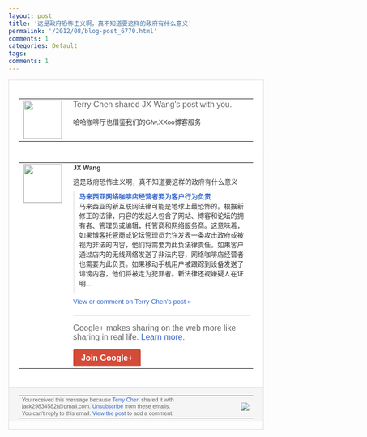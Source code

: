 ```yaml
---
layout: post
title: '这是政府恐怖主义啊，真不知道要这样的政府有什么意义'
permalink: '/2012/08/blog-post_6770.html'
comments: 1
categories: Default
tags: 
comments: 1
---
```

<div style="border:solid 1px #dfdfdf;color:#686868;font:13px Arial"><div style="background-color:#fff;padding:20px;"><table cellpadding="0" cellspacing="0"><tr><td style="padding-right:15px;vertical-align:top"><a href="https://plus.google.com/_/notifications/emlink?emrecipient=110200756825219614165&amp;emid=CJDowfXcjrICFUgscAod8B8AAA&amp;path=%2F108643996575278738906&amp;dt=1346308211255&amp;uob=8"><img height="75" src="https://lh3.googleusercontent.com/-KKRGTyJ5Bl0/AAAAAAAAAAI/AAAAAAAAEEY/jllxqER5dCk/s75-c-k-a/photo.jpg" style="border:solid 1px #cccccc;" width="75"/></a></td><td style="width:578px;color:#333;font:13px Arial;vertical-align:top"><div style="color:#686868;font:16px Arial;padding-bottom:15px">Terry Chen shared JX Wang's post with you.</div><div style="padding-bottom:10px">哈哈咖啡厅也借鉴我们的Gfw,XXoo博<wbr/>客服务</div></td></tr></table><div style="margin:20px 0;border-bottom:solid 1px #dfdfdf;width:670px"></div><table cellpadding="0" cellspacing="0"><tr><td style="padding-right:15px;vertical-align:top"><a href="https://plus.google.com/_/notifications/emlink?emrecipient=110200756825219614165&amp;emid=CJDowfXcjrICFUgscAod8B8AAA&amp;path=%2F113633027145690743428&amp;dt=1346308211255&amp;uob=8"><img height="75" src="https://lh5.googleusercontent.com/-Nmf4yaDq7C8/AAAAAAAAAAI/AAAAAAAAHZM/kLpyI7Kl-IU/s75-c-k-a/photo.jpg" style="border:solid 1px #cccccc;" width="75"/></a></td><td style="width:578px;color:#333;font:13px Arial;vertical-align:top"><div style="font-weight:bold;padding-bottom:10px">JX Wang</div><div style="padding-bottom:10px">这是政府恐怖主义啊，真不知道要这样的政府<wbr/>有什么意义</div><div style="margin-bottom:10px;padding-left:10px; border-left:2px solid #EAEAEA"><span style="margin-right:5px"><a href="http://solidot.org.feedsportal.com/c/33236/f/556826/s/22e0656e/l/0Linternet0Bsolidot0Borg0Carticle0Bpl0Dsid0F120C0A80C30A0C0A33720A40Gamp0Pfrom0Frss/story01.htm" style="color:#3366CC;text-decoration:none"><span style="font-weight:bold">马来西亚网络咖啡店经营者要为客户行为负责</span></a><div style="padding-bottom:10px">马来西亚的新互联网法律可能是地球上最恐怖<wbr/>的。根据新修正的法律，内容的发起人包含了<wbr/>网站、博客和论坛的拥有者、管理员或编辑，<wbr/>托管商和网络服务商。这意味着，如果博客托<wbr/>管商或论坛管理员允许发表一条攻击政府或被<wbr/>视为非法的内容，他们将需要为此负法律责任<wbr/>。如果客户通过店内的无线网络发送了非法内<wbr/>容，网络咖啡店经营者也需要为此负责。如果<wbr/>移动手机用户被跟踪到设备发送了诽谤内容，<wbr/>他们将被定为犯罪者。新法律还视嫌疑人在证<wbr/>明...</div></span></div><a href="https://plus.google.com/_/notifications/emlink?emrecipient=110200756825219614165&amp;emid=CJDowfXcjrICFUgscAod8B8AAA&amp;path=%2F108643996575278738906%2Fposts%2FTMtGctGTuGo%3Fgpinv%3DAMIXal85AP46kfHmE8BBYuOHBqqgosTUvjmKCwJq5X0CTOo5PQIS5FxEYTvlhSnO4_xGcih1Xhp3iQXzp_MLJZg8VnJZe9p-N37Nf5VvgT4K5A-xJVR2sEA&amp;dt=1346308211255&amp;uob=8" style="color:#3366CC;text-decoration:none">View or comment on Terry Chen's post »</a><div style="margin-top:20px;border-top:solid 1px #dfdfdf"><div style="padding:15px 0;color:#686868;font:16px Arial">Google+ makes sharing on the web more like sharing in real life. <a href="http://www.google.com/+/learnmore/" style="color:#3366CC;text-decoration:none">Learn more</a>.</div><a href="https://plus.google.com/_/notifications/emlink?emrecipient=110200756825219614165&amp;emid=CJDowfXcjrICFUgscAod8B8AAA&amp;path=%2F%3Fgpinv%3DAMIXal85AP46kfHmE8BBYuOHBqqgosTUvjmKCwJq5X0CTOo5PQIS5FxEYTvlhSnO4_xGcih1Xhp3iQXzp_MLJZg8VnJZe9p-N37Nf5VvgT4K5A-xJVR2sEA&amp;dt=1346308211255&amp;uob=8" style="display:inline-block;padding:7px 15px;background-color:#d44b38; color:#fff;font-size:16px; font-weight:bold;border-radius:2px;-webkit-border-radius:2px; -moz-border-radius:2px;border:solid 1px #c43b28; white-space:nowrap;text-decoration:none">Join Google+</a></div></td></tr></table></div><div style="border-top:solid 1px #dfdfdf;padding:0 20px; background-color:#f5f5f5"><table cellpadding="0" cellspacing="0" style="height:50px"><tbody><tr><td style="vertical-align:middle;width:100%; color:#636363;font:11px Arial; line-height:120%">You received this message because <a href="https://plus.google.com/_/notifications/emlink?emrecipient=110200756825219614165&amp;emid=CJDowfXcjrICFUgscAod8B8AAA&amp;path=%2F108643996575278738906%3Fgpinv%3DAMIXal85AP46kfHmE8BBYuOHBqqgosTUvjmKCwJq5X0CTOo5PQIS5FxEYTvlhSnO4_xGcih1Xhp3iQXzp_MLJZg8VnJZe9p-N37Nf5VvgT4K5A-xJVR2sEA&amp;dt=1346308211255&amp;uob=8" style="color:#3366CC;text-decoration:none">Terry Chen</a> shared it with jack29834582t@gmail.com. <a href="https://plus.google.com/_/notifications/emlink?emrecipient=110200756825219614165&amp;emid=CJDowfXcjrICFUgscAod8B8AAA&amp;path=%2F_%2Fnonplus%2Femailsettings%3Fgpinv%3DAMIXal85AP46kfHmE8BBYuOHBqqgosTUvjmKCwJq5X0CTOo5PQIS5FxEYTvlhSnO4_xGcih1Xhp3iQXzp_MLJZg8VnJZe9p-N37Nf5VvgT4K5A-xJVR2sEA%26est%3DADH5u8XvktE6ytYCmZYmmiITJcqecQSe2SMivrtR9WMEYU91jB7mTXkGlX8xj-NimKcqzDDLMeDTcyzoGRt7JnuumMls6iENdlroqkvrqPkJM0RQQ0aMy1pWB_gS_txw4JOqtrE-tKO2AHmX5K_6rri2cV4MOQ-efQ&amp;dt=1346308211255&amp;uob=8" style="color:#3366CC;text-decoration:none">Unsubscribe</a> from these emails.<br/>You can't reply to this email. <a href="https://plus.google.com/_/notifications/emlink?emrecipient=110200756825219614165&amp;emid=CJDowfXcjrICFUgscAod8B8AAA&amp;path=%2F108643996575278738906%2Fposts%2FTMtGctGTuGo%3Fgpinv%3DAMIXal85AP46kfHmE8BBYuOHBqqgosTUvjmKCwJq5X0CTOo5PQIS5FxEYTvlhSnO4_xGcih1Xhp3iQXzp_MLJZg8VnJZe9p-N37Nf5VvgT4K5A-xJVR2sEA&amp;dt=1346308211255&amp;uob=8" style="color:#3366CC;text-decoration:none">View the post</a> to add a comment.<br/></td><td><img src="https://ssl.gstatic.com/s2/oz/images/notifications/logo/google-plus-6617a72bb36cc548861652780c9e6ff1.png"/></td></tr></tbody></table></div></div>
